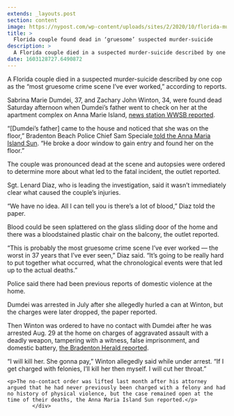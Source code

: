 ```yaml
--- 
extends: _layouts.post 
section: content 
image: https://nypost.com/wp-content/uploads/sites/2/2020/10/florida-murder-suicide.jpg?quality=90&strip=all&w=1200 
title: > 
  Florida couple found dead in ‘gruesome’ suspected murder-suicide 
description: > 
  A Florida couple died in a suspected murder-suicide described by one cop as the “most gruesome crime scene I’ve ever worked,” according to reports.“[Dumdei’s father] came to the house and noticed that she was on the floor,” Bradenton Beach Police Chief Sam Speciale told the Anna Maria Island Sun.All I can tell you is there’s a lot of blood,” Diaz told the paper.“This is probably the most gruesome crime scene I’ve ever worked — the worst in 37 years that I’ve ever seen,” Diaz said.Dumdei was arrested in July after she allegedly hurled a can at Winton, but the charges were later dropped, the paper reported. 
date: 1603128727.6490872 
--- 
```

<div><p>A Florida couple died in a suspected murder-suicide described by one cop as the &#8220;most gruesome crime scene I&#8217;ve ever worked,&#8221; according to reports.</p>
<p>Sabrina Marie Dumdei, 37, and Zachary John Winton, 34, were found dead Saturday afternoon when Dumdei&#8217;s father went to check on her at the apartment complex on Anna Marie Island, <a href="https://www.mysuncoast.com/2020/10/18/investigation-underway-after-police-say-two-dead-bodies-were-found-home-anna-maria-island/" rel="noopener noreferrer" target="_blank">news station WWSB reported</a>.</p>
<p>&#8220;[Dumdei&#8217;s father] came to the house and noticed that she was on the floor,&#8221; Bradenton Beach Police Chief Sam Speciale<a href="https://www.amisun.com/2020/10/18/possible-murder-suicide-under-investigation/" rel="noopener noreferrer" target="_blank"> told the Anna Maria Island Sun</a>. &#8220;He broke a door window to gain entry and found her on the floor.&#8221;</p>
<p>The couple was pronounced dead at the scene and autopsies were ordered to determine more about what led to the fatal incident, the outlet reported.</p>
<p>Sgt. Lenard Diaz, who is leading the investigation, said it wasn&#8217;t immediately clear what caused the couple&#8217;s injuries.</p>
 
<p>&#8220;We have no idea. All I can tell you is there&#8217;s a lot of blood,&#8221; Diaz told the paper.</p>
<p>Blood could be seen splattered on the glass sliding door of the home and there was a bloodstained plastic chair on the balcony, the outlet reported.</p>
<p>&#8220;This is probably the most gruesome crime scene I&#8217;ve ever worked &#8212; the worst in 37 years that I&#8217;ve ever seen,&#8221; Diaz said. &#8220;It&#8217;s going to be really hard to put together what occurred, what the chronological events were that led up to the actual deaths.&#8221;</p>
<p>Police said there had been previous reports of domestic violence at the home.</p>
<p>Dumdei was arrested in July after she allegedly hurled a can at Winton, but the charges were later dropped, the paper reported.</p>
<p>Then Winton was ordered to have no contact with Dumdei after he was arrested Aug. 29 at the home on charges of aggravated assault with a deadly weapon, tampering with a witness, false imprisonment, and domestic battery, <a href="https://www.bradenton.com/news/local/crime/article246543863.html" rel="noopener noreferrer" target="_blank">the Bradenton Herald reported</a>.</p>
<p>&#8220;I will kill her. She gonna pay,&#8221; Winton allegedly said while under arrest. &#8220;If I get charged with felonies, I&#8217;ll kill her then myself. I will cut her throat.&#8221;</p>

 
	<p>The no-contact order was lifted last month after his attorney argued that he had never previously been charged with a felony and had no history of physical violence, but the case remained open at the time of their deaths, the Anna Maria Island Sun reported.</p>
			</div>